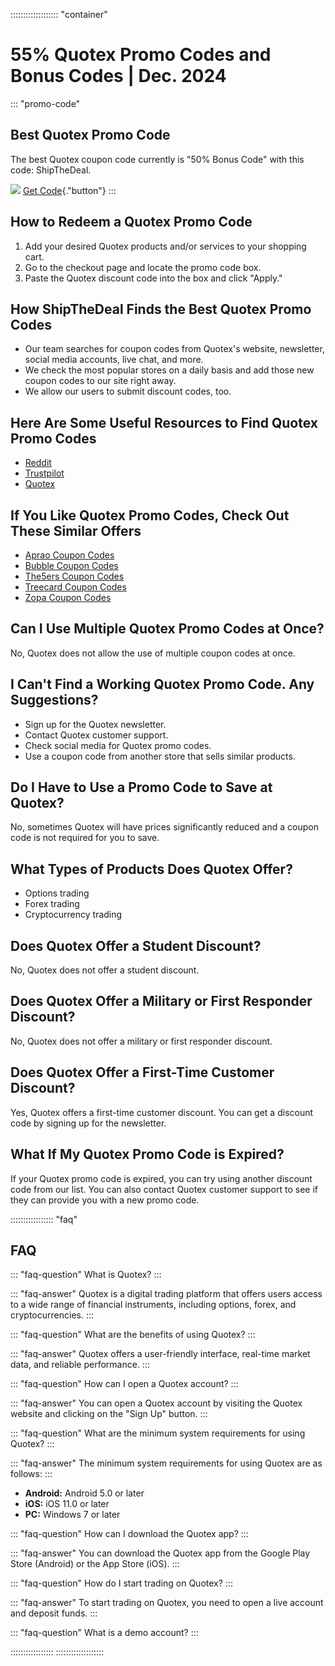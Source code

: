 ::::::::::::::::::: \"container\"
# 55% Quotex Promo Codes and Bonus Codes \| Dec. 2024

::: \"promo-code\"
## Best Quotex Promo Code

The best Quotex coupon code currently is "50% Bonus Code" with
this code: ShipTheDeal.

[![](https://static.quotex.io/files/4_en/300_250.jpg)](https://traff.sbs/brokerqxlid)
[Get Code](\%22https://traff.sbs/brokerqxsignup\%22){."button"}
:::

## How to Redeem a Quotex Promo Code

1.  Add your desired Quotex products and/or services to your shopping
    cart.
2.  Go to the checkout page and locate the promo code box.
3.  Paste the Quotex discount code into the box and click "Apply."

## How ShipTheDeal Finds the Best Quotex Promo Codes

-   Our team searches for coupon codes from Quotex\'s website,
    newsletter, social media accounts, live chat, and more.
-   We check the most popular stores on a daily basis and add those new
    coupon codes to our site right away.
-   We allow our users to submit discount codes, too.

## Here Are Some Useful Resources to Find Quotex Promo Codes

-   [Reddit](\%22https://www.reddit.com/search/?q=quotex+promo+code&type=link&cId=1e2056ed-4cf9-48ba-b4bd-dae9f948f59c&iId=0bfa96ac-e244-40e2-ac02-b6cb3cddcc34\%22)
-   [Trustpilot](\%22https://www.trustpilot.com/review/qxbroker.com\%22)
-   [Quotex](\%22https://qxbroker.com/\%22)

## If You Like Quotex Promo Codes, Check Out These Similar Offers

-   [Aprao Coupon
    Codes](\%22https://shipthedeal.com/store/aprao-coupon\%22)
-   [Bubble Coupon
    Codes](\%22https://shipthedeal.com/store/bubble-coupon\%22)
-   [The5ers Coupon
    Codes](\%22https://shipthedeal.com/store/the5ers-coupon\%22)
-   [Treecard Coupon
    Codes](\%22https://shipthedeal.com/store/treecard-coupon\%22)
-   [Zopa Coupon
    Codes](\%22https://shipthedeal.com/store/zopa-coupon\%22)

## Can I Use Multiple Quotex Promo Codes at Once?

No, Quotex does not allow the use of multiple coupon codes at once.

## I Can\'t Find a Working Quotex Promo Code. Any Suggestions?

-   Sign up for the Quotex newsletter.
-   Contact Quotex customer support.
-   Check social media for Quotex promo codes.
-   Use a coupon code from another store that sells similar products.

## Do I Have to Use a Promo Code to Save at Quotex?

No, sometimes Quotex will have prices significantly reduced and a coupon
code is not required for you to save.

## What Types of Products Does Quotex Offer?

-   Options trading
-   Forex trading
-   Cryptocurrency trading

## Does Quotex Offer a Student Discount?

No, Quotex does not offer a student discount.

## Does Quotex Offer a Military or First Responder Discount?

No, Quotex does not offer a military or first responder discount.

## Does Quotex Offer a First-Time Customer Discount?

Yes, Quotex offers a first-time customer discount. You can get a
discount code by signing up for the newsletter.

## What If My Quotex Promo Code is Expired?

If your Quotex promo code is expired, you can try using another discount
code from our list. You can also contact Quotex customer support to see
if they can provide you with a new promo code.

::::::::::::::::: \"faq\"
## FAQ

::: \"faq-question\"
What is Quotex?
:::

::: \"faq-answer\"
Quotex is a digital trading platform that offers users access to a wide
range of financial instruments, including options, forex, and
cryptocurrencies.
:::

::: \"faq-question\"
What are the benefits of using Quotex?
:::

::: \"faq-answer\"
Quotex offers a user-friendly interface, real-time market data, and
reliable performance.
:::

::: \"faq-question\"
How can I open a Quotex account?
:::

::: \"faq-answer\"
You can open a Quotex account by visiting the Quotex website and
clicking on the "Sign Up" button.
:::

::: \"faq-question\"
What are the minimum system requirements for using Quotex?
:::

::: \"faq-answer\"
The minimum system requirements for using Quotex are as follows:
:::

-   **Android:** Android 5.0 or later
-   **iOS:** iOS 11.0 or later
-   **PC:** Windows 7 or later

::: \"faq-question\"
How can I download the Quotex app?
:::

::: \"faq-answer\"
You can download the Quotex app from the Google Play Store (Android) or
the App Store (iOS).
:::

::: \"faq-question\"
How do I start trading on Quotex?
:::

::: \"faq-answer\"
To start trading on Quotex, you need to open a live account and deposit
funds.
:::

::: \"faq-question\"
What is a demo account?
:::






:::::::::::::::::
:::::::::::::::::::

